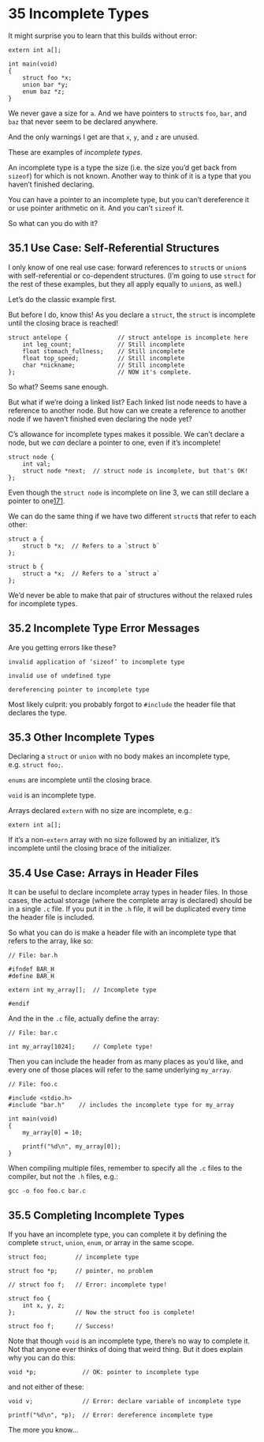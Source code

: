 # 35 Incomplete Types

It might surprise you to learn that this builds without error:

```
extern int a[];

int main(void)
{
    struct foo *x;
    union bar *y;
    enum baz *z;
}
```

We never gave a size for `a`. And we have pointers to `struct`s `foo`, `bar`, and `baz` that never seem to be declared anywhere.

And the only warnings I get are that `x`, `y`, and `z` are unused.

These are examples of _incomplete types_.

An incomplete type is a type the size (i.e. the size you’d get back from `sizeof`) for which is not known. Another way to think of it is a type that you haven’t finished declaring.

You can have a pointer to an incomplete type, but you can’t dereference it or use pointer arithmetic on it. And you can’t `sizeof` it.

So what can you do with it?

## 35.1 Use Case: Self-Referential Structures

I only know of one real use case: forward references to `struct`s or `union`s with self-referential or co-dependent structures. (I’m going to use `struct` for the rest of these examples, but they all apply equally to `union`s, as well.)

Let’s do the classic example first.

But before I do, know this! As you declare a `struct`, the `struct` is incomplete until the closing brace is reached!

```
struct antelope {              // struct antelope is incomplete here
    int leg_count;             // Still incomplete
    float stomach_fullness;    // Still incomplete
    float top_speed;           // Still incomplete
    char *nickname;            // Still incomplete
};                             // NOW it's complete.
```

So what? Seems sane enough.

But what if we’re doing a linked list? Each linked list node needs to have a reference to another node. But how can we create a reference to another node if we haven’t finished even declaring the node yet?

C’s allowance for incomplete types makes it possible. We can’t declare a node, but we _can_ declare a pointer to one, even if it’s incomplete!

```
struct node {
    int val;
    struct node *next;  // struct node is incomplete, but that's OK!
};
```

Even though the `struct node` is incomplete on line 3, we can still declare a pointer to one[171](https://beej.us/guide/bgc/html/split/footnotes.html#fn171).

We can do the same thing if we have two different `struct`s that refer to each other:

```
struct a {
    struct b *x;  // Refers to a `struct b`
};

struct b {
    struct a *x;  // Refers to a `struct a`
};
```

We’d never be able to make that pair of structures without the relaxed rules for incomplete types.

## 35.2 Incomplete Type Error Messages

Are you getting errors like these?

```
invalid application of ‘sizeof’ to incomplete type

invalid use of undefined type

dereferencing pointer to incomplete type
```

Most likely culprit: you probably forgot to `#include` the header file that declares the type.

## 35.3 Other Incomplete Types

Declaring a `struct` or `union` with no body makes an incomplete type, e.g. `struct foo;`.

`enums` are incomplete until the closing brace.

`void` is an incomplete type.

Arrays declared `extern` with no size are incomplete, e.g.:

```
extern int a[];
```

If it’s a non-`extern` array with no size followed by an initializer, it’s incomplete until the closing brace of the initializer.

## 35.4 Use Case: Arrays in Header Files

It can be useful to declare incomplete array types in header files. In those cases, the actual storage (where the complete array is declared) should be in a single `.c` file. If you put it in the `.h` file, it will be duplicated every time the header file is included.

So what you can do is make a header file with an incomplete type that refers to the array, like so:

```
// File: bar.h

#ifndef BAR_H
#define BAR_H

extern int my_array[];  // Incomplete type

#endif
```

And the in the `.c` file, actually define the array:

```
// File: bar.c

int my_array[1024];     // Complete type!
```

Then you can include the header from as many places as you’d like, and every one of those places will refer to the same underlying `my_array`.

```
// File: foo.c

#include <stdio.h>
#include "bar.h"    // includes the incomplete type for my_array

int main(void)
{
    my_array[0] = 10;

    printf("%d\n", my_array[0]);
}
```

When compiling multiple files, remember to specify all the `.c` files to the compiler, but not the `.h` files, e.g.:

```
gcc -o foo foo.c bar.c
```

## 35.5 Completing Incomplete Types

If you have an incomplete type, you can complete it by defining the complete `struct`, `union`, `enum`, or array in the same scope.

```
struct foo;        // incomplete type

struct foo *p;     // pointer, no problem

// struct foo f;   // Error: incomplete type!

struct foo {
    int x, y, z;
};                 // Now the struct foo is complete!

struct foo f;      // Success!
```

Note that though `void` is an incomplete type, there’s no way to complete it. Not that anyone ever thinks of doing that weird thing. But it does explain why you can do this:

```
void *p;             // OK: pointer to incomplete type
```

and not either of these:

```
void v;              // Error: declare variable of incomplete type

printf("%d\n", *p);  // Error: dereference incomplete type
```

The more you know…